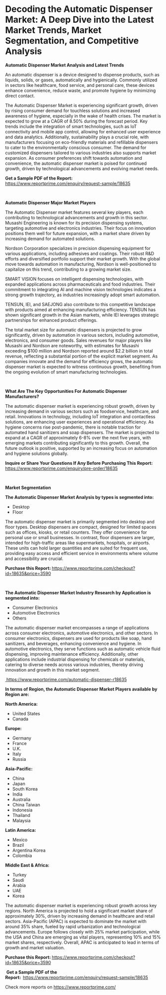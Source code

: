 <p><h1>Decoding the Automatic Dispenser Market: A Deep Dive into the Latest Market Trends, Market Segmentation, and Competitive Analysis</h1></p><p><strong>Automatic Dispenser Market Analysis and Latest Trends</strong></p>
<p><p>An automatic dispenser is a device designed to dispense products, such as liquids, solids, or gases, automatically and hygienically. Commonly utilized in sectors like healthcare, food service, and personal care, these devices enhance convenience, reduce waste, and promote hygiene by minimizing direct contact. </p><p>The Automatic Dispenser Market is experiencing significant growth, driven by rising consumer demand for touchless solutions and increased awareness of hygiene, especially in the wake of health crises. The market is expected to grow at a CAGR of 8.50% during the forecast period. Key trends include the integration of smart technologies, such as IoT connectivity and mobile app control, allowing for enhanced user experience and data analytics. Additionally, sustainability plays a crucial role, with manufacturers focusing on eco-friendly materials and refillable dispensers to cater to the environmentally conscious consumer. The demand for customized dispensers tailored to various industries also supports market expansion. As consumer preferences shift towards automation and convenience, the automatic dispenser market is poised for continued growth, driven by technological advancements and evolving market needs.</p></p>
<p><strong>Get a Sample PDF of the Report:&nbsp;</strong> <a href="https://www.reportprime.com/enquiry/request-sample/18635?utm_campaign=3574&utm_medium=2&utm_source=Github&utm_content=ia&utm_term=19032025&utm_id=automatic-dispenser">https://www.reportprime.com/enquiry/request-sample/18635</a></p>
<p>&nbsp;</p>
<p><strong>Automatic Dispenser Major Market Players</strong></p>
<p><p>The Automatic Dispenser market features several key players, each contributing to technological advancements and growth in this sector. Musashi Engineering is known for its precision dispensing systems, targeting automotive and electronics industries. Their focus on innovation positions them well for future expansion, with a market share driven by increasing demand for automated solutions.</p><p>Nordson Corporation specializes in precision dispensing equipment for various applications, including adhesives and coatings. Their robust R&D efforts and diversified portfolio support their market growth. With the global move towards automation in manufacturing, Nordson is well-positioned to capitalize on this trend, contributing to a growing market size.</p><p>SMART VISION focuses on intelligent dispensing technologies, with expanded applications across pharmaceuticals and food industries. Their commitment to integrating AI and machine vision technologies indicates a strong growth trajectory, as industries increasingly adopt smart automation.</p><p>TENSUN, IEI, and SAEJONG also contribute to this competitive landscape with products aimed at enhancing manufacturing efficiency. TENSUN has shown significant growth in the Asian markets, while IEI leverages strategic partnerships for enhanced product offerings.</p><p>The total market size for automatic dispensers is projected to grow significantly, driven by automation in various sectors, including automotive, electronics, and consumer goods. Sales revenues for major players like Musashi and Nordson are noteworthy, with estimates for Musashi exceeding $100 million and Nordson reported around $2.2 billion in total revenue, reflecting a substantial portion of the explicit market segment. As companies innovate and the demand for efficiency grows, the automatic dispenser market is expected to witness continuous growth, benefiting from the ongoing evolution of smart manufacturing technologies.</p></p>
<p>&nbsp;</p>
<p><strong>What Are The Key Opportunities For Automatic Dispenser Manufacturers?</strong></p>
<p><p>The automatic dispenser market is experiencing robust growth, driven by increasing demand in various sectors such as foodservice, healthcare, and retail. Innovations in technology, including IoT integration and contactless solutions, are enhancing user experiences and operational efficiency. As hygiene concerns rise post-pandemic, there is notable traction for automated hand sanitizers and soap dispensers. The market is projected to expand at a CAGR of approximately 6-8% over the next five years, with emerging markets contributing significantly to this growth. Overall, the future outlook is positive, supported by an increasing focus on automation and hygiene solutions globally.</p></p>
<p><strong>Inquire or Share Your Questions If Any Before Purchasing This Report:</strong> <a href="https://www.reportprime.com/enquiry/pre-order/18635?utm_campaign=3574&utm_medium=2&utm_source=Github&utm_content=ia&utm_term=19032025&utm_id=automatic-dispenser">https://www.reportprime.com/enquiry/pre-order/18635</a></p>
<p>&nbsp;</p>
<p><strong>Market Segmentation</strong></p>
<p><strong>The Automatic Dispenser Market Analysis by types is segmented into:</strong></p>
<p><ul><li>Desktop</li><li>Floor</li></ul></p>
<p><p>The automatic dispenser market is primarily segmented into desktop and floor types. Desktop dispensers are compact, designed for limited spaces such as offices, kiosks, or retail counters. They offer convenience for personal use or small businesses. In contrast, floor dispensers are larger, intended for high-traffic areas like supermarkets, hospitals, or airports. These units can hold larger quantities and are suited for frequent use, providing easy access and efficient service in environments where volume and accessibility are crucial.</p></p>
<p><strong>Purchase this Report:&nbsp;</strong><a href="https://www.reportprime.com/checkout?id=18635&price=3590&utm_campaign=3574&utm_medium=2&utm_source=Github&utm_content=ia&utm_term=19032025&utm_id=automatic-dispenser">https://www.reportprime.com/checkout?id=18635&price=3590</a></p>
<p>&nbsp;</p>
<p><strong>The Automatic Dispenser Market Industry Research by Application is segmented into:</strong></p>
<p><ul><li>Consumer Electronics</li><li>Automotive Electronics</li><li>Others</li></ul></p>
<p><p>The automatic dispenser market encompasses a range of applications across consumer electronics, automotive electronics, and other sectors. In consumer electronics, dispensers are used for products like soap, hand sanitizers, and beverages, enhancing convenience and hygiene. In automotive electronics, they serve functions such as automatic vehicle fluid dispensing, improving maintenance efficiency. Additionally, other applications include industrial dispensing for chemicals or materials, catering to diverse needs across various industries, thereby driving innovation and growth in this market segment.</p></p>
<p><a href="https://www.reportprime.com/automatic-dispenser-r18635?utm_campaign=3574&utm_medium=2&utm_source=Github&utm_content=ia&utm_term=19032025&utm_id=automatic-dispenser">&nbsp;https://www.reportprime.com/automatic-dispenser-r18635</a></p>
<p><strong>In terms of Region, the Automatic Dispenser Market Players available by Region are:</strong></p>
<p>
    <p> <strong> North America: </strong>
        <ul>
            <li>United States</li>
            <li>Canada</li>
        </ul>
        </p> 
    <p> <strong> Europe: </strong>
        <ul>
            <li>Germany</li>
            <li>France</li>
            <li>U.K.</li>
            <li>Italy</li>
            <li>Russia</li>
        </ul>
        </p> 
    <p> <strong> Asia-Pacific: </strong>
        <ul>
            <li>China</li>
            <li>Japan</li>
            <li>South Korea</li>
            <li>India</li>
            <li>Australia</li>
            <li>China Taiwan</li>
            <li>Indonesia</li>
            <li>Thailand</li>
            <li>Malaysia</li>
        </ul>
        </p> 
    <p> <strong> Latin America: </strong>
        <ul>
            <li>Mexico</li>
            <li>Brazil</li>
            <li>Argentina Korea</li>
            <li>Colombia</li>
        </ul>
        </p> 
    <p> <strong> Middle East & Africa: </strong>
        <ul>
            <li>Turkey</li>
            <li>Saudi</li>
            <li>Arabia</li>
            <li>UAE</li>
            <li>Korea</li>
        </ul>
    </p>
    </p>
<p><p>The automatic dispenser market is experiencing robust growth across key regions. North America is projected to hold a significant market share of approximately 30%, driven by increasing demand in healthcare and retail sectors. Asia-Pacific (APAC) is expected to dominate the market with around 35% share, fueled by rapid urbanization and technological advancements. Europe follows closely with 25% market participation, while the USA and China are emerging as vital players, representing 10% and 15% market shares, respectively. Overall, APAC is anticipated to lead in terms of growth and market valuation.</p></p>
<p><strong>Purchase this Report: </strong><a href="https://www.reportprime.com/checkout?id=18635&price=3590&utm_campaign=3574&utm_medium=2&utm_source=Github&utm_content=ia&utm_term=19032025&utm_id=automatic-dispenser">https://www.reportprime.com/checkout?id=18635&price=3590</a></p>
<p>&nbsp;<strong>Get a Sample PDF of the Report:&nbsp;&nbsp;</strong><a href="https://www.reportprime.com/enquiry/request-sample/18635?utm_campaign=3574&utm_medium=2&utm_source=Github&utm_content=ia&utm_term=19032025&utm_id=automatic-dispenser">https://www.reportprime.com/enquiry/request-sample/18635</a></p>
<p><strong></strong></p>
<p>Check more reports on <a href="https://www.reportprime.com/?utm_campaign=3574&utm_medium=2&utm_source=Github&utm_content=ia&utm_term=19032025&utm_id=automatic-dispenser">https://www.reportprime.com/</a></p>